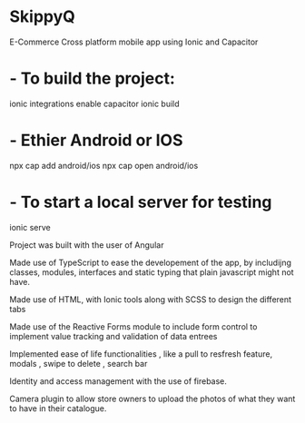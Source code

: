 # SkippyQ
E-Commerce Cross platform mobile app using Ionic and Capacitor 


# - To build the project:
ionic integrations enable capacitor
ionic build

# - Ethier Android or IOS
npx cap add android/ios
npx cap open android/ios

# - To start a local server for testing
ionic serve

Project was built with the user of Angular

Made use of TypeScript to ease the developement of the app, by includijng classes, modules, interfaces and static typing that
plain javascript might not have.

Made use of HTML, with Ionic tools along with SCSS to design the different tabs

Made use of the Reactive Forms module to include form control to implement value tracking and validation of data entrees 

Implemented ease of life functionalities , like a pull to resfresh feature, modals , swipe to delete , search bar

Identity and access management with the use of firebase.

Camera plugin to allow store owners to upload the photos of what they want to have in their catalogue.
